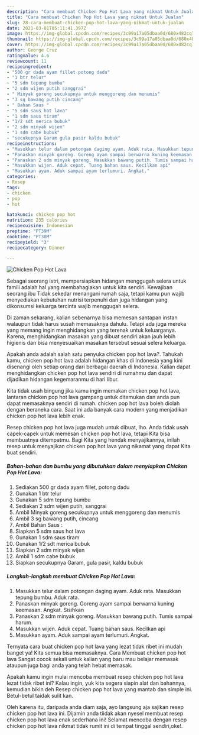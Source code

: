 ```yaml
---
description: "Cara membuat Chicken Pop Hot Lava yang nikmat Untuk Jualan"
title: "Cara membuat Chicken Pop Hot Lava yang nikmat Untuk Jualan"
slug: 28-cara-membuat-chicken-pop-hot-lava-yang-nikmat-untuk-jualan
date: 2021-03-01T05:11:41.397Z
image: https://img-global.cpcdn.com/recipes/3c99a17a05dbaa0d/680x482cq70/chicken-pop-hot-lava-foto-resep-utama.jpg
thumbnail: https://img-global.cpcdn.com/recipes/3c99a17a05dbaa0d/680x482cq70/chicken-pop-hot-lava-foto-resep-utama.jpg
cover: https://img-global.cpcdn.com/recipes/3c99a17a05dbaa0d/680x482cq70/chicken-pop-hot-lava-foto-resep-utama.jpg
author: George Cruz
ratingvalue: 4.6
reviewcount: 11
recipeingredient:
- "500 gr dada ayam fillet potong dadu"
- "1 btr telur"
- "5 sdm tepung bumbu"
- "2 sdm wijen putih sanggrai"
- " Minyak goreng secukupnya untuk menggoreng dan menumis"
- "3 sg bawang putih cincang"
- " Bahan Saus "
- "5 sdm saus hot lava"
- "1 sdm saus tiram"
- "1/2 sdt merica bubuk"
- "2 sdm minyak wijen"
- "1 sdm cabe bubuk"
- "secukupnya Garam gula pasir kaldu bubuk"
recipeinstructions:
- "Masukkan telur dalam potongan daging ayam. Aduk rata. Masukkan tepung bumbu. Aduk rata."
- "Panaskan minyak goreng. Goreng ayam sampai berwarna kuning keemasan. Angkat. Sisihkan"
- "Panaskan 2 sdm minyak goreng. Masukkan bawang putih. Tumis sampai harum."
- "Masukkan wijen. Aduk cepat. Tuang bahan saus. Kecilkan api"
- "Masukkan ayam. Aduk sampai ayam terlumuri. Angkat."
categories:
- Resep
tags:
- chicken
- pop
- hot

katakunci: chicken pop hot 
nutrition: 235 calories
recipecuisine: Indonesian
preptime: "PT39M"
cooktime: "PT30M"
recipeyield: "3"
recipecategory: Dinner

---
```



![Chicken Pop Hot Lava](https://img-global.cpcdn.com/recipes/3c99a17a05dbaa0d/680x482cq70/chicken-pop-hot-lava-foto-resep-utama.jpg)

Sebagai seorang istri, mempersiapkan hidangan menggugah selera untuk famili adalah hal yang membahagiakan untuk kita sendiri. Kewajiban seorang ibu Tidak sekedar menangani rumah saja, tetapi kamu pun wajib menyediakan kebutuhan nutrisi terpenuhi dan juga hidangan yang dikonsumsi keluarga tercinta wajib menggugah selera.

Di zaman  sekarang, kalian sebenarnya bisa memesan santapan instan walaupun tidak harus susah memasaknya dahulu. Tetapi ada juga mereka yang memang ingin menghidangkan yang terenak untuk keluarganya. Karena, menghidangkan masakan yang dibuat sendiri akan jauh lebih higienis dan bisa menyesuaikan masakan tersebut sesuai selera keluarga. 



Apakah anda adalah salah satu penyuka chicken pop hot lava?. Tahukah kamu, chicken pop hot lava adalah hidangan khas di Indonesia yang kini disenangi oleh setiap orang dari berbagai daerah di Indonesia. Kalian dapat menghidangkan chicken pop hot lava sendiri di rumahmu dan dapat dijadikan hidangan kegemaranmu di hari libur.

Kita tidak usah bingung jika kamu ingin memakan chicken pop hot lava, lantaran chicken pop hot lava gampang untuk ditemukan dan anda pun dapat memasaknya sendiri di rumah. chicken pop hot lava boleh diolah dengan beraneka cara. Saat ini ada banyak cara modern yang menjadikan chicken pop hot lava lebih enak.

Resep chicken pop hot lava juga mudah untuk dibuat, lho. Anda tidak usah capek-capek untuk memesan chicken pop hot lava, tetapi Kita bisa membuatnya ditempatmu. Bagi Kita yang hendak menyajikannya, inilah resep untuk menyajikan chicken pop hot lava yang nikamat yang dapat Kita buat sendiri.

<!--inarticleads1-->

##### Bahan-bahan dan bumbu yang dibutuhkan dalam menyiapkan Chicken Pop Hot Lava:

1. Sediakan 500 gr dada ayam fillet, potong dadu
1. Gunakan 1 btr telur
1. Gunakan 5 sdm tepung bumbu
1. Sediakan 2 sdm wijen putih, sanggrai
1. Ambil  Minyak goreng secukupnya untuk menggoreng dan menumis
1. Ambil 3 sg bawang putih, cincang
1. Ambil  Bahan Saus :
1. Siapkan 5 sdm saus hot lava
1. Gunakan 1 sdm saus tiram
1. Gunakan 1/2 sdt merica bubuk
1. Siapkan 2 sdm minyak wijen
1. Ambil 1 sdm cabe bubuk
1. Siapkan secukupnya Garam, gula pasir, kaldu bubuk




<!--inarticleads2-->

##### Langkah-langkah membuat Chicken Pop Hot Lava:

1. Masukkan telur dalam potongan daging ayam. Aduk rata. Masukkan tepung bumbu. Aduk rata.
1. Panaskan minyak goreng. Goreng ayam sampai berwarna kuning keemasan. Angkat. Sisihkan
1. Panaskan 2 sdm minyak goreng. Masukkan bawang putih. Tumis sampai harum.
1. Masukkan wijen. Aduk cepat. Tuang bahan saus. Kecilkan api
1. Masukkan ayam. Aduk sampai ayam terlumuri. Angkat.




Ternyata cara buat chicken pop hot lava yang lezat tidak ribet ini mudah banget ya! Kita semua bisa memasaknya. Cara Membuat chicken pop hot lava Sangat cocok sekali untuk kalian yang baru mau belajar memasak ataupun juga bagi anda yang telah hebat memasak.

Apakah kamu ingin mulai mencoba membuat resep chicken pop hot lava lezat tidak ribet ini? Kalau ingin, yuk kita segera siapin alat dan bahannya, kemudian bikin deh Resep chicken pop hot lava yang mantab dan simple ini. Betul-betul taidak sulit kan. 

Oleh karena itu, daripada anda diam saja, ayo langsung aja sajikan resep chicken pop hot lava ini. Dijamin anda tiidak akan nyesel membuat resep chicken pop hot lava enak sederhana ini! Selamat mencoba dengan resep chicken pop hot lava nikmat tidak rumit ini di tempat tinggal sendiri,oke!.

